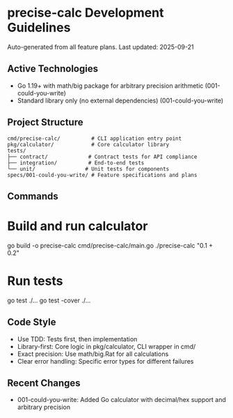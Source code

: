# precise-calc Development Guidelines

Auto-generated from all feature plans. Last updated: 2025-09-21

## Active Technologies
- Go 1.19+ with math/big package for arbitrary precision arithmetic (001-could-you-write)
- Standard library only (no external dependencies) (001-could-you-write)

## Project Structure
```
cmd/precise-calc/          # CLI application entry point
pkg/calculator/            # Core calculator library
tests/
├── contract/             # Contract tests for API compliance
├── integration/          # End-to-end tests
└── unit/                # Unit tests for components
specs/001-could-you-write/ # Feature specifications and plans
```

## Commands
# Build and run calculator
go build -o precise-calc cmd/precise-calc/main.go
./precise-calc "0.1 + 0.2"

# Run tests
go test ./...
go test -cover ./...

## Code Style
- Use TDD: Tests first, then implementation
- Library-first: Core logic in pkg/calculator, CLI wrapper in cmd/
- Exact precision: Use math/big.Rat for all calculations
- Clear error handling: Specific error types for different failures

## Recent Changes
- 001-could-you-write: Added Go calculator with decimal/hex support and arbitrary precision

<!-- MANUAL ADDITIONS START -->
<!-- MANUAL ADDITIONS END -->